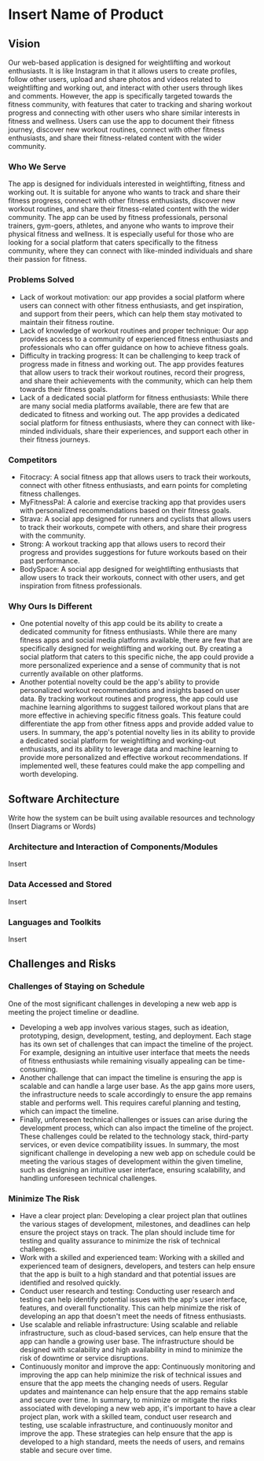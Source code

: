 # Insert Name of Product

## Vision
Our web-based application is designed for weightlifting and workout enthusiasts. It is like Instagram in that it allows users to create profiles, follow other users, upload and share photos and videos related to weightlifting and working out, and interact with other users through likes and comments. However, the app is specifically targeted towards the fitness community, with features that cater to tracking and sharing workout progress and connecting with other users who share similar interests in fitness and wellness. Users can use the app to document their fitness journey, discover new workout routines, connect with other fitness enthusiasts, and share their fitness-related content with the wider community.

### Who We Serve
The app is designed for individuals interested in weightlifting, fitness and working out. It is suitable for anyone who wants to track and share their fitness progress, connect with other fitness enthusiasts, discover new workout routines, and share their fitness-related content with the wider community. The app can be used by fitness professionals, personal trainers, gym-goers, athletes, and anyone who wants to improve their physical fitness and wellness. It is especially useful for those who are looking for a social platform that caters specifically to the fitness community, where they can connect with like-minded individuals and share their passion for fitness.

### Problems Solved
- Lack of workout motivation: our app provides a social platform where users can connect with other fitness enthusiasts, and get inspiration, and support from their peers, which can help them stay motivated to maintain their fitness routine.
- Lack of knowledge of workout routines and proper technique: Our app provides access to a community of experienced fitness enthusiasts and professionals who can offer guidance on how to achieve fitness goals.
- Difficulty in tracking progress: It can be challenging to keep track of progress made in fitness and working out. The app provides features that allow users to track their workout routines, record their progress, and share their achievements with the community, which can help them towards their fitness goals.
- Lack of a dedicated social platform for fitness enthusiasts: While there are many social media platforms available, there are few that are dedicated to fitness and working out. The app provides a dedicated social platform for fitness enthusiasts, where they can connect with like-minded individuals, share their experiences, and support each other in their fitness journeys.

### Competitors
- Fitocracy: A social fitness app that allows users to track their workouts, connect with other fitness enthusiasts, and earn points for completing fitness challenges.
- MyFitnessPal: A calorie and exercise tracking app that provides users with personalized recommendations based on their fitness goals.
- Strava: A social app designed for runners and cyclists that allows users to track their workouts, compete with others, and share their progress with the community.
- Strong: A workout tracking app that allows users to record their progress and provides suggestions for future workouts based on their past performance.
- BodySpace: A social app designed for weightlifting enthusiasts that allow users to track their workouts, connect with other users, and get inspiration from fitness professionals.

### Why Ours Is Different
- One potential novelty of this app could be its ability to create a dedicated community for fitness enthusiasts. While there are many fitness apps and social media platforms available, there are few that are specifically designed for weightlifting and working out. By creating a social platform that caters to this specific niche, the app could provide a more personalized experience and a sense of community that is not currently available on other platforms.
- Another potential novelty could be the app's ability to provide personalized workout recommendations and insights based on user data. By tracking workout routines and progress, the app could use machine learning algorithms to suggest tailored workout plans that are more effective in achieving specific fitness goals. This feature could differentiate the app from other fitness apps and provide added value to users.
In summary, the app's potential novelty lies in its ability to provide a dedicated social platform for weightlifting and working-out enthusiasts, and its ability to leverage data and machine learning to provide more personalized and effective workout recommendations. If implemented well, these features could make the app compelling and worth developing.

## Software Architecture
Write how the system can be built using available resources and technology (Insert Diagrams or Words)
### Architecture and Interaction of Components/Modules
Insert
### Data Accessed and Stored
Insert
### Languages and Toolkits
Insert

## Challenges and Risks
### Challenges of Staying on Schedule
One of the most significant challenges in developing a new web app is meeting the project timeline or deadline.
- Developing a web app involves various stages, such as ideation, prototyping, design, development, testing, and deployment. Each stage has its own set of challenges that can impact the timeline of the project. For example, designing an intuitive user interface that meets the needs of fitness enthusiasts while remaining visually appealing can be time-consuming.
- Another challenge that can impact the timeline is ensuring the app is scalable and can handle a large user base. As the app gains more users, the infrastructure needs to scale accordingly to ensure the app remains stable and performs well. This requires careful planning and testing, which can impact the timeline.
- Finally, unforeseen technical challenges or issues can arise during the development process, which can also impact the timeline of the project. These challenges could be related to the technology stack, third-party services, or even device compatibility issues.
In summary, the most significant challenge in developing a new web app on schedule could be meeting the various stages of development within the given timeline, such as designing an intuitive user interface, ensuring scalability, and handling unforeseen technical challenges.

### Minimize The Risk
- Have a clear project plan: Developing a clear project plan that outlines the various stages of development, milestones, and deadlines can help ensure the project stays on track. The plan should include time for testing and quality assurance to minimize the risk of technical challenges.
- Work with a skilled and experienced team: Working with a skilled and experienced team of designers, developers, and testers can help ensure that the app is built to a high standard and that potential issues are identified and resolved quickly.
- Conduct user research and testing: Conducting user research and testing can help identify potential issues with the app's user interface, features, and overall functionality. This can help minimize the risk of developing an app that doesn't meet the needs of fitness enthusiasts.
- Use scalable and reliable infrastructure: Using scalable and reliable infrastructure, such as cloud-based services, can help ensure that the app can handle a growing user base. The infrastructure should be designed with scalability and high availability in mind to minimize the risk of downtime or service disruptions.
- Continuously monitor and improve the app: Continuously monitoring and improving the app can help minimize the risk of technical issues and ensure that the app meets the changing needs of users. Regular updates and maintenance can help ensure that the app remains stable and secure over time.
In summary, to minimize or mitigate the risks associated with developing a new web app, it's important to have a clear project plan, work with a skilled team, conduct user research and testing, use scalable infrastructure, and continuously monitor and improve the app. These strategies can help ensure that the app is developed to a high standard, meets the needs of users, and remains stable and secure over time.
